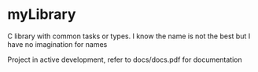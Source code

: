 # myLibrary
C library with common tasks or types. I know the name is not the best but I have no imagination for names

Project in active development, refer to docs/docs.pdf for documentation
